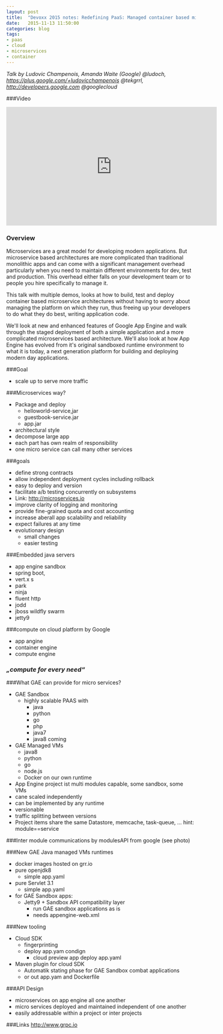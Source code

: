 ```yaml
---
layout: post
title:  "Devoxx 2015 notes: Redefining PaaS: Managed container based microservices on Google App Engine"
date:   2015-11-13 11:50:00
categories: blog
tags:
- paas
- cloud
- microservices
- container
---
```


*Talk by Ludovic Champenois, Amanda Waite (Google)
    @ludoch, <https://plus.google.com/+ludovicchampenois>
    @tekgrrl, <http://developers.google.com>
    @googlecloud*

###Video
<iframe width="560" height="315" src="https://www.youtube.com/embed/aKUlu9-psZo" frameborder="0" allowfullscreen></iframe>

### Overview
Microservices are a great model for developing modern applications. But microservice based architectures are more complicated than traditional monolithic apps and can come with a significant management overhead particularly when you need to maintain different environments for dev, test and production. This overhead either falls on your development team or to people you hire specifically to manage it.

This talk with multiple demos, looks at how to build, test and deploy container based microservice architectures without having to worry about managing the platform on which they run, thus freeing up your developers to do what they do best, writing application code.

We'll look at new and enhanced features of Google App Engine and walk through the staged deployment of both a simple application and a more complicated microservices based architecture. We'll also look at how App Engine has evolved from it's original sandboxed runtime environment to what it is today, a next generation platform for building and deploying modern day applications.

###Goal
- scale up to serve more traffic

###Microservices way?
- Package and deploy
    - helloworld-service,jar
    - guestbook-service.jar
    - app.jar
- architectural style
- decompose large app
- each part has own realm of responsibility
- one micro service can call many other services

###goals
- define strong contracts
- allow independent deployment cycles including rollback
- easy to deploy and version
- facilitate a/b testing concurrently on subsystems
- Link: http://microservices.io
- improve clarity of logging and monitoring
- provide fine-grained quota and cost accounting
- increase aberall app scalability and reliability
- expect failures at any time
- evolutionary design
    - small changes
    - easier testing

###Embedded java servers
- app engine sandbox
- spring boot,
-  vert.x s
- park
- ninja
- fluent http
- jodd
- jboss wildfly swarm
- jetty9

###compute on cloud platform by Google
- app angine
- container engine
- compute engine

### *„compute for every need“*

###What GAE can provide for micro services?
- GAE Sandbox
    - highly scalable PAAS with
        - java
        - python
        - go
        - php
        - java7
        - java8 coming
- GAE Managed VMs
    - java8
    - python
    - go
    - node.js
    - Docker on our own runtime
- App Engine project ist multi modules capable, some sandbox, some VMs
- cane scaled independently
- can be implemented by any runtime
- versionable
- traffic splitting between versions
- Project items share the same Datastore, memcache, task-queue, …
hint: module==service

###Inter module communications by modulesAPI from google (see photo)

###New GAE Java managed VMs runtimes
- docker images hosted on grr.io
- pure openjdk8
    - simple app.yaml
- pure Servlet 3.1
    - simple app.yaml
- for GAE Sandbox apps:
    - Jetty9 + Sandbox API compatibility layer
        - run GAE sandbox applications as is
        - needs appengine-web.xml

###New tooling
- Cloud SDK
    - fingerprinting
    - deploy app.yam condign
        - cloud preview app deploy app.yaml
- Maven plugin for cloud SDK
    - Automatik stating phase for GAE Sandbox combat applications
    - or out app.yam and Dockerfile

###API Design
- microservices on app engine all one another
- micro services deployed and maintained independent of one another
- easily addressable within a project or inter projects

###Links
<http://www.grpc.io>
